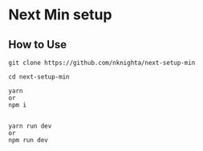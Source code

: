 # Next Min setup

## How to Use

```
git clone https://github.com/nknighta/next-setup-min

cd next-setup-min

yarn
or
npm i 


yarn run dev 
or
npm run dev
```